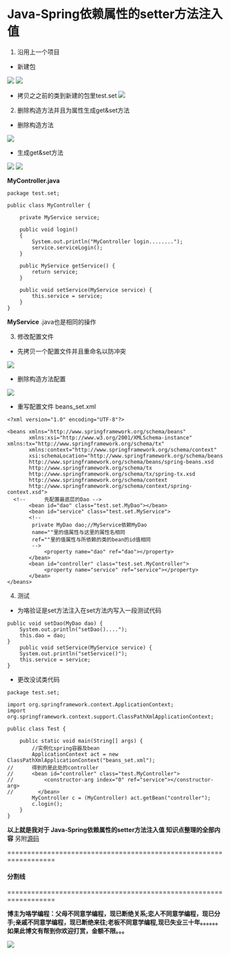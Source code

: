 # Java-Spring依赖属性的setter方法注入值

1. 沿用上一个项目 
+ 新建包

![](images/1.png)
![](images/2.png)

+ 拷贝之之前的类到新建的包里test.set
![](images/3.png)

2. 删除构造方法并且为属性生成get&set方法

+ 删除构造方法

![](images/4.png)

+ 生成get&set方法

![](images/5.png)
![](images/6.png)

**MyController.java**
```
package test.set;

public class MyController {

	private MyService service;
	
	public void login() 
	{
		System.out.println("MyController login........");
		service.serviceLogin();
	}

	public MyService getService() {
		return service;
	}

	public void setService(MyService service) {
		this.service = service;
	}
}
```

**MyService** .java也是相同的操作

3. 修改配置文件

+ 先拷贝一个配置文件并且重命名以防冲突

![](images/7.png)

+ 删除构造方法配置

![](images/8.png)

+ 重写配置文件 beans_set.xml

```
<?xml version="1.0" encoding="UTF-8"?>

<beans xmlns="http://www.springframework.org/schema/beans"
       xmlns:xsi="http://www.w3.org/2001/XMLSchema-instance" xmlns:tx="http://www.springframework.org/schema/tx"
       xmlns:context="http://www.springframework.org/schema/context"
       xsi:schemaLocation="http://www.springframework.org/schema/beans 
       http://www.springframework.org/schema/beans/spring-beans.xsd 
       http://www.springframework.org/schema/tx 
       http://www.springframework.org/schema/tx/spring-tx.xsd 
       http://www.springframework.org/schema/context 
       http://www.springframework.org/schema/context/spring-context.xsd">
  <!--      先配置最底层的Dao -->
       <bean id="dao" class="test.set.MyDao"></bean>
       <bean id="service" class="test.set.MyService">
       <!-- 
       	private MyDao dao;//MyService依赖MyDao
       	name=""里的值属性与这里的属性名相同
       	ref=""里的值属性与所依赖的类的bean的id值相同
        -->
			<property name="dao" ref="dao"></property>
       </bean>
       <bean id="controller" class="test.set.MyController">
       		<property name="service" ref="service"></property>
       </bean>
</beans>
```
4. 测试

+ 为咯验证是set方法注入在set方法内写入一段测试代码

```
public void setDao(MyDao dao) {
	System.out.println("setDao()....");
	this.dao = dao;
}
	public void setService(MyService service) {
	System.out.println("setService()");
	this.service = service;
}
```
+ 更改没试类代码

```
package test.set;

import org.springframework.context.ApplicationContext;
import org.springframework.context.support.ClassPathXmlApplicationContext;

public class Test {

	public static void main(String[] args) {
		//实例化spring容器及bean
		ApplicationContext act = new ClassPathXmlApplicationContext("beans_set.xml");
//		得到的是此处的controller
//	    <bean id="controller" class="test.MyController">
//			<constructor-arg index="0" ref="service"></constructor-arg>
//        </bean>
		MyController c = (MyController) act.getBean("controller");
		c.login();
	}
}
```





**以上就是我对于 Java-Spring依赖属性的setter方法注入值 知识点整理的全部内容** 另附[源码](https://github.com/javaobjects/demo_spring04_di_three-setter.git)

==================================================================
#### 分割线
==================================================================

**博主为咯学编程：父母不同意学编程，现已断绝关系;恋人不同意学编程，现已分手;亲戚不同意学编程，现已断绝来往;老板不同意学编程,现已失业三十年。。。。。。如果此博文有帮到你欢迎打赏，金额不限。。。**

![](https://upload-images.jianshu.io/upload_images/5227364-0824589594f944c7.png?imageMogr2/auto-orient/strip%7CimageView2/2/w/1240)